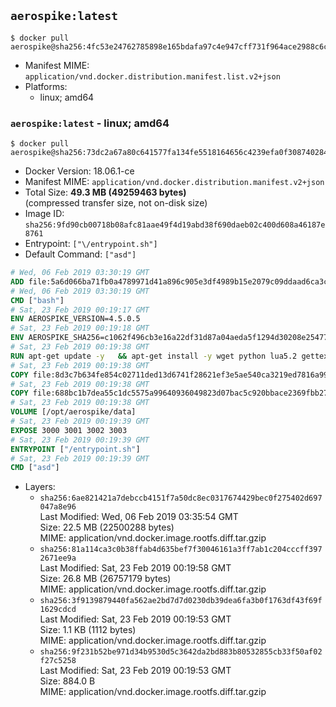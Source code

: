 ## `aerospike:latest`

```console
$ docker pull aerospike@sha256:4fc53e24762785898e165bdafa97c4e947cff731f964ace2988c6cb36d2acbb2
```

-	Manifest MIME: `application/vnd.docker.distribution.manifest.list.v2+json`
-	Platforms:
	-	linux; amd64

### `aerospike:latest` - linux; amd64

```console
$ docker pull aerospike@sha256:73dc2a67a80c641577fa134fe5518164656c4239efa0f308740284d16e4bcab1
```

-	Docker Version: 18.06.1-ce
-	Manifest MIME: `application/vnd.docker.distribution.manifest.v2+json`
-	Total Size: **49.3 MB (49259463 bytes)**  
	(compressed transfer size, not on-disk size)
-	Image ID: `sha256:9fd90cb00718b08afc81aae49f4d19abd38f690daeb02c400d608a46187e8761`
-	Entrypoint: `["\/entrypoint.sh"]`
-	Default Command: `["asd"]`

```dockerfile
# Wed, 06 Feb 2019 03:30:19 GMT
ADD file:5a6d066ba71fb0a4789971d41a896c905e3df4989b15e2079c09ddaad6ca3ccd in / 
# Wed, 06 Feb 2019 03:30:19 GMT
CMD ["bash"]
# Sat, 23 Feb 2019 00:19:17 GMT
ENV AEROSPIKE_VERSION=4.5.0.5
# Sat, 23 Feb 2019 00:19:18 GMT
ENV AEROSPIKE_SHA256=c1062f496cb3e16a22df31d87a04aeda5f1294d30208e25477d51c8973f0e6e6
# Sat, 23 Feb 2019 00:19:38 GMT
RUN apt-get update -y   && apt-get install -y wget python lua5.2 gettext-base   && wget "https://www.aerospike.com/artifacts/aerospike-server-community/${AEROSPIKE_VERSION}/aerospike-server-community-${AEROSPIKE_VERSION}-debian9.tgz" -O aerospike-server.tgz   && echo "$AEROSPIKE_SHA256 *aerospike-server.tgz" | sha256sum -c -   && mkdir aerospike   && tar xzf aerospike-server.tgz --strip-components=1 -C aerospike   && dpkg -i aerospike/aerospike-server-*.deb   && dpkg -i aerospike/aerospike-tools-*.deb   && mkdir -p /var/log/aerospike/   && mkdir -p /var/run/aerospike/   && rm -rf aerospike-server.tgz aerospike /var/lib/apt/lists/*   && rm -rf /opt/aerospike/lib/java   && dpkg -r wget ca-certificates openssl xz-utils  && dpkg --purge wget ca-certificates openssl xz-utils  && apt-get purge -y   && apt autoremove -y
# Sat, 23 Feb 2019 00:19:38 GMT
COPY file:8d3c7b634fe854c02711ded13d6741f28621ef3e5ae540ca3219ed7816a992ab in /etc/aerospike/aerospike.template.conf 
# Sat, 23 Feb 2019 00:19:38 GMT
COPY file:688bc1b7dea55c1dc5575a99640936049823d07bac5c920bbace2369fbb27428 in /entrypoint.sh 
# Sat, 23 Feb 2019 00:19:38 GMT
VOLUME [/opt/aerospike/data]
# Sat, 23 Feb 2019 00:19:39 GMT
EXPOSE 3000 3001 3002 3003
# Sat, 23 Feb 2019 00:19:39 GMT
ENTRYPOINT ["/entrypoint.sh"]
# Sat, 23 Feb 2019 00:19:39 GMT
CMD ["asd"]
```

-	Layers:
	-	`sha256:6ae821421a7debccb4151f7a50dc8ec0317674429bec0f275402d697047a8e96`  
		Last Modified: Wed, 06 Feb 2019 03:35:54 GMT  
		Size: 22.5 MB (22500288 bytes)  
		MIME: application/vnd.docker.image.rootfs.diff.tar.gzip
	-	`sha256:81a114ca3c0b38ffab4d635bef7f30046161a3ff7ab1c204cccff3972671ee9a`  
		Last Modified: Sat, 23 Feb 2019 00:19:58 GMT  
		Size: 26.8 MB (26757179 bytes)  
		MIME: application/vnd.docker.image.rootfs.diff.tar.gzip
	-	`sha256:3f9139879440fa562ae2bd7d7d0230db39dea6fa3b0f1763df43f69f1629cdcd`  
		Last Modified: Sat, 23 Feb 2019 00:19:53 GMT  
		Size: 1.1 KB (1112 bytes)  
		MIME: application/vnd.docker.image.rootfs.diff.tar.gzip
	-	`sha256:9f231b52be971d34b9530d5c3642da2bd883b80532855cb33f50af02f27c5258`  
		Last Modified: Sat, 23 Feb 2019 00:19:53 GMT  
		Size: 884.0 B  
		MIME: application/vnd.docker.image.rootfs.diff.tar.gzip
